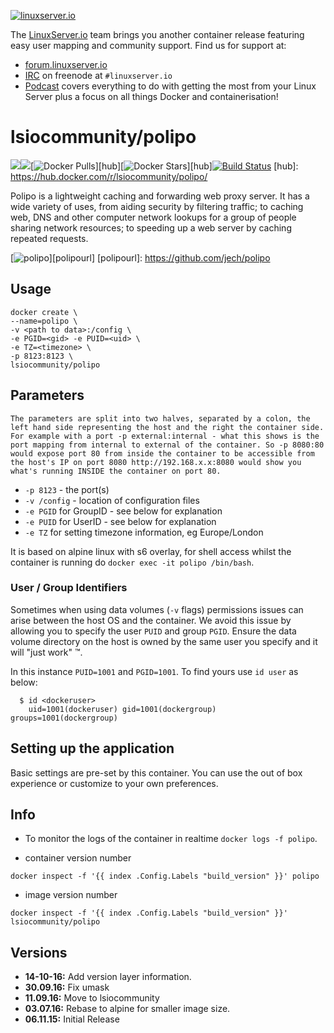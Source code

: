 [linuxserverurl]: https://linuxserver.io
[forumurl]: https://forum.linuxserver.io
[ircurl]: https://www.linuxserver.io/irc/
[podcasturl]: https://www.linuxserver.io/podcast/

[![linuxserver.io](https://raw.githubusercontent.com/linuxserver/docker-templates/master/linuxserver.io/img/linuxserver_medium.png)][linuxserverurl]

The [LinuxServer.io][linuxserverurl] team brings you another container release featuring easy user mapping and community support. Find us for support at:
* [forum.linuxserver.io][forumurl]
* [IRC][ircurl] on freenode at `#linuxserver.io`
* [Podcast][podcasturl] covers everything to do with getting the most from your Linux Server plus a focus on all things Docker and containerisation!

# lsiocommunity/polipo
[![](https://images.microbadger.com/badges/version/lsiocommunity/polipo.svg)](https://microbadger.com/images/lsiocommunity/polipo "Get your own version badge on microbadger.com")[![](https://images.microbadger.com/badges/image/lsiocommunity/polipo.svg)](http://microbadger.com/images/lsiocommunity/polipo "Get your own image badge on microbadger.com")[![Docker Pulls](https://img.shields.io/docker/pulls/lsiocommunity/polipo.svg)][hub][![Docker Stars](https://img.shields.io/docker/stars/lsiocommunity/polipo.svg)][hub][![Build Status](http://jenkins.linuxserver.io:8080/buildStatus/icon?job=Dockers/Community/lsiocommunity-polipo)](http://jenkins.linuxserver.io:8080/job/Dockers/job/Community/job/lsiocommunity-polipo/)
[hub]: https://hub.docker.com/r/lsiocommunity/polipo/

Polipo is a lightweight caching and forwarding web proxy server. It has a wide variety of uses, from aiding security by filtering traffic; to caching web, DNS and other computer network lookups for a group of people sharing network resources; to speeding up a web server by caching repeated requests.

[![polipo](http://www.leostickers.com/prod_imgs//Prod_2403.png)][polipourl]
[polipourl]: https://github.com/jech/polipo

## Usage

```
docker create \
--name=polipo \
-v <path to data>:/config \
-e PGID=<gid> -e PUID=<uid> \
-e TZ=<timezone> \
-p 8123:8123 \
lsiocommunity/polipo
```

## Parameters

`The parameters are split into two halves, separated by a colon, the left hand side representing the host and the right the container side. 
For example with a port -p external:internal - what this shows is the port mapping from internal to external of the container.
So -p 8080:80 would expose port 80 from inside the container to be accessible from the host's IP on port 8080
http://192.168.x.x:8080 would show you what's running INSIDE the container on port 80.`


* `-p 8123` - the port(s)
* `-v /config` - location of configuration files
* `-e PGID` for GroupID - see below for explanation
* `-e PUID` for UserID - see below for explanation
* `-e TZ` for setting timezone information, eg Europe/London

It is based on alpine linux with s6 overlay, for shell access whilst the container is running do `docker exec -it polipo /bin/bash`.

### User / Group Identifiers

Sometimes when using data volumes (`-v` flags) permissions issues can arise between the host OS and the container. We avoid this issue by allowing you to specify the user `PUID` and group `PGID`. Ensure the data volume directory on the host is owned by the same user you specify and it will "just work" ™.

In this instance `PUID=1001` and `PGID=1001`. To find yours use `id user` as below:

```
  $ id <dockeruser>
    uid=1001(dockeruser) gid=1001(dockergroup) groups=1001(dockergroup)
```

## Setting up the application 

Basic settings are pre-set by this container.  You can use the out of box experience or customize to your own preferences.


## Info

* To monitor the logs of the container in realtime `docker logs -f polipo`.

* container version number 

`docker inspect -f '{{ index .Config.Labels "build_version" }}' polipo`

* image version number

`docker inspect -f '{{ index .Config.Labels "build_version" }}' lsiocommunity/polipo`

## Versions

+ **14-10-16:** Add version layer information.
+ **30.09.16:** Fix umask
+ **11.09.16:** Move to lsiocommunity
+ **03.07.16:** Rebase to alpine for smaller image size.
+ **06.11.15:** Initial Release
